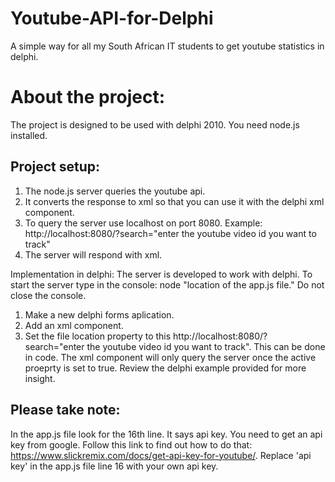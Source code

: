 # Youtube-API-for-Delphi
A simple way for all my South African IT students to get youtube statistics in delphi.

# About the project:
The project is designed to be used with delphi 2010. 
You need node.js installed. 

## Project setup:
1. The node.js server queries the youtube api.
2. It converts the response to xml so that you can use it with the delphi xml component.
3. To query the server use localhost on port 8080. Example: http://localhost:8080/?search="enter the youtube video id you want to track"
4. The server will respond with xml. 

Implementation in delphi:
The server is developed to work with delphi. To start the server type in the console: node "location of the app.js file." Do not close the console.
1. Make a new delphi forms aplication.
2. Add an xml component.
3. Set the file location property to this http://localhost:8080/?search="enter the youtube video id you want to track". This can be done in code. The xml component will only query the server once the active proeprty is set to true. Review the delphi example provided for more insight.

## Please take note:
In the app.js file look for the 16th line. 
It says api key. You need to get an api key from google. Follow this link to find out how to do that: https://www.slickremix.com/docs/get-api-key-for-youtube/.
Replace 'api key' in the app.js file line 16 with your own api key.
